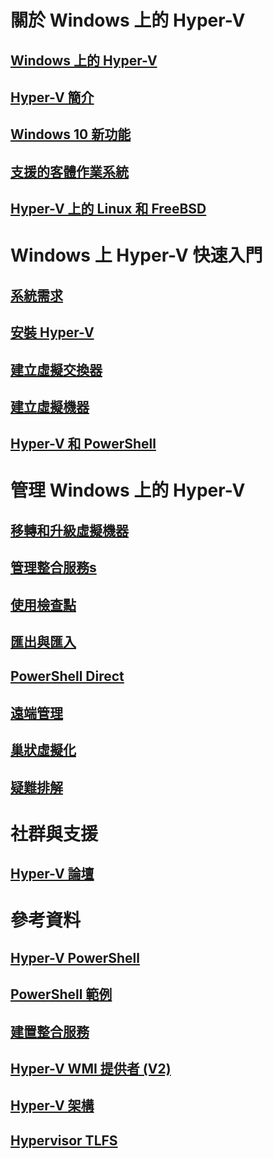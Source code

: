 # 關於 Windows 上的 Hyper-V

## [Windows 上的 Hyper-V](./windows_welcome.md)

## [Hyper-V 簡介](./about/hyperv_on_windows.md)

## [Windows 10 新功能](./about/whats_new.md)

## [支援的客體作業系統](about/supported_guest_os.md)

## [Hyper-V 上的 Linux 和 FreeBSD](https://technet.microsoft.com/library/dn531030.aspx)

# Windows 上 Hyper-V 快速入門

## [系統需求](quick_start/walkthrough_compatibility.md)

## [安裝 Hyper-V](quick_start/walkthrough_install.md)

## [建立虛擬交換器](quick_start/walkthrough_virtual_switch.md)

## [建立虛擬機器](quick_start/walkthrough_create_vm.md)

## [Hyper-V 和 PowerShell](quick_start/walkthrough_powershell.md)

# 管理 Windows 上的 Hyper-V

## [移轉和升級虛擬機器](user_guide/migrating_vms.md)

## [管理整合服務s](user_guide/managing_ics.md)

## [使用檢查點](user_guide/checkpoints.md)

## [匯出與匯入](user_guide/export_import.md)

## [PowerShell Direct](user_guide/vmsession.md)

## [遠端管理](user_guide/remote_host_management.md)

## [巢狀虛擬化](user_guide/nesting.md)

## [疑難排解](user_guide/troubleshooting.md)

# 社群與支援

## [Hyper-V 論壇](https://social.technet.microsoft.com/Forums/windowsserver/en-US/home?forum=winserverhyperv)

# 參考資料

## [Hyper-V PowerShell](https://technet.microsoft.com/library/hh848559.aspx)

## [PowerShell 範例](develop/powershell_snippets.md)

## [建置整合服務](develop/make_mgmt_service.md)

## [Hyper-V WMI 提供者 (V2)](https://msdn.microsoft.com/library/hh850319.aspx)

## [Hyper-V 架構](https://msdn.microsoft.com/en-us/library/cc768520(v=bts.10).aspx)

## [Hypervisor TLFS](develop/tlfs.md)




<!--HONumber=Feb16_HO3-->


